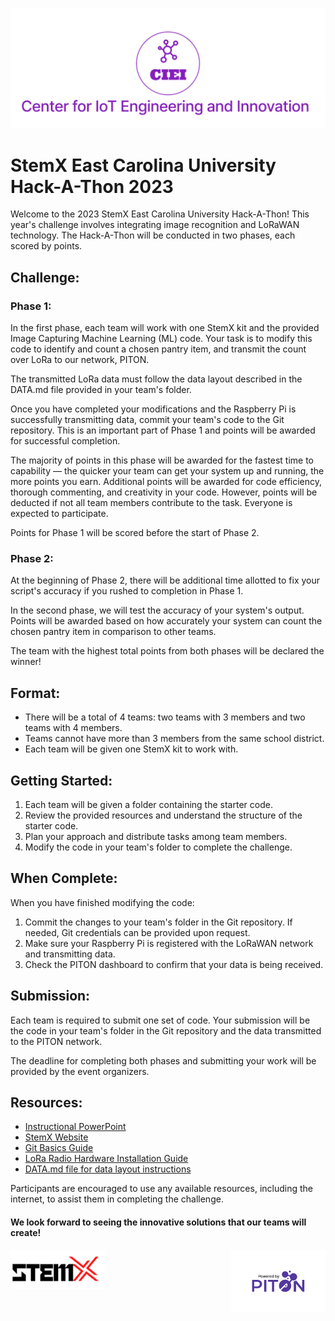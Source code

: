 ![CIEI](../images/ciei.jpg)
# StemX East Carolina University Hack-A-Thon 2023

Welcome to the 2023 StemX East Carolina University Hack-A-Thon! This year's challenge involves integrating image recognition and LoRaWAN technology. The Hack-A-Thon will be conducted in two phases, each scored by points.

## Challenge:

### Phase 1:

In the first phase, each team will work with one StemX kit and the provided Image Capturing Machine Learning (ML) code. Your task is to modify this code to identify and count a chosen pantry item, and transmit the count over LoRa to our network, PITON. 

The transmitted LoRa data must follow the data layout described in the DATA.md file provided in your team's folder. 

Once you have completed your modifications and the Raspberry Pi is successfully transmitting data, commit your team's code to the Git repository. This is an important part of Phase 1 and points will be awarded for successful completion.

The majority of points in this phase will be awarded for the fastest time to capability — the quicker your team can get your system up and running, the more points you earn. Additional points will be awarded for code efficiency, thorough commenting, and creativity in your code. However, points will be deducted if not all team members contribute to the task. Everyone is expected to participate.

Points for Phase 1 will be scored before the start of Phase 2.

### Phase 2:

At the beginning of Phase 2, there will be additional time allotted to fix your script's accuracy if you rushed to completion in Phase 1.

In the second phase, we will test the accuracy of your system's output. Points will be awarded based on how accurately your system can count the chosen pantry item in comparison to other teams.

The team with the highest total points from both phases will be declared the winner!

## Format:

- There will be a total of 4 teams: two teams with 3 members and two teams with 4 members.
- Teams cannot have more than 3 members from the same school district.
- Each team will be given one StemX kit to work with.

## Getting Started:

1. Each team will be given a folder containing the starter code.
2. Review the provided resources and understand the structure of the starter code.
3. Plan your approach and distribute tasks among team members.
4. Modify the code in your team's folder to complete the challenge.

## When Complete:

When you have finished modifying the code:

1. Commit the changes to your team's folder in the Git repository. If needed, Git credentials can be provided upon request.
2. Make sure your Raspberry Pi is registered with the LoRaWAN network and transmitting data.
3. Check the PITON dashboard to confirm that your data is being received.

## Submission:

Each team is required to submit one set of code. Your submission will be the code in your team's folder in the Git repository and the data transmitted to the PITON network. 

The deadline for completing both phases and submitting your work will be provided by the event organizers.

## Resources:

- [Instructional PowerPoint](https://studentsecuedu66932.sharepoint.com/:p:/r/sites/Funding/Shared%20Documents/General/STEMx-Proposal/Planning/Instruction/STEMx%20Classroom%20Presentation%20SKB%20updates.pptx?d=w48561c02fdc94bb88167919ebf53c84d&csf=1&web=1&e=6sADC6)
- [StemX Website](https://dodstem.us/meet/)
- [Git Basics Guide](https://git-scm.com/book/en/v2/Git-Basics-Getting-a-Git-Repository)
- [LoRa Radio Hardware Installation Guide](RADIO.md)
- [DATA.md file for data layout instructions](DATA.md)

Participants are encouraged to use any available resources, including the internet, to assist them in completing the challenge.

#### We look forward to seeing the innovative solutions that our teams will create!

<div style="display: flex; justify-content: space-between;">
  <img src="../images/stemx.png" width="30%" height="10%" />
  <img src="../images/PoweredByPITON.png" width="30%" height="10%"/> 
</div>

